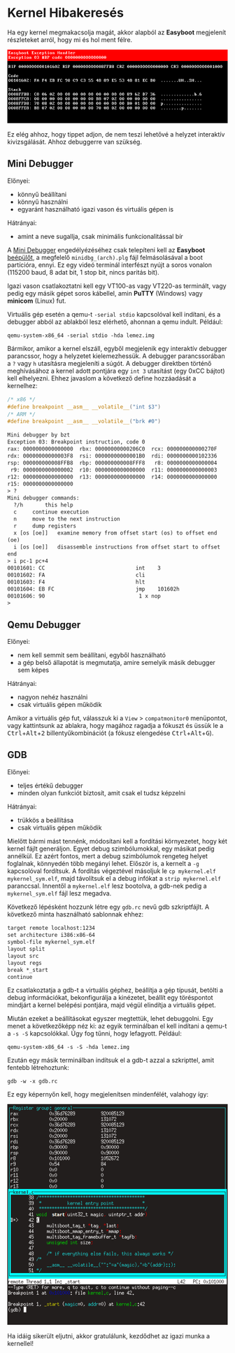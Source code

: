 Kernel Hibakeresés
==================

Ha egy kernel megmakacsolja magát, akkor alapból az **Easyboot** megjelenít részleteket arról, hogy mi és hol ment félre.

![](../exc.png)

Ez elég ahhoz, hogy tippet adjon, de nem teszi lehetővé a helyzet interaktív kivizsgálását. Ahhoz debuggerre van szükség.

Mini Debugger
-------------

Előnyei:

- könnyű beállítani
- könnyű használni
- egyaránt használható igazi vason és virtuális gépen is

Hátrányai:

- amint a neve sugallja, csak minimális funkcionalitással bír

A [Mini Debugger](https://gitlab.com/bztsrc/minidbg) engedélyézéséhez csak telepíteni kell az **Easyboot** [beépülőt](plugins.md),
a megfelelő `minidbg_(arch).plg` fájl felmásolásával a boot partícióra, ennyi. Ez egy videó terminál interfészt nyújt a soros
vonalon (115200 baud, 8 adat bit, 1 stop bit, nincs paritás bit).

Igazi vason csatlakoztatni kell egy VT100-as vagy VT220-as terminált, vagy pedig egy másik gépet soros kábellel, amin **PuTTY**
(Windows) vagy **minicom** (Linux) fut.

Virtuális gép esetén a qemu-t `-serial stdio` kapcsolóval kell indítani, és a debugger abból az ablakból lesz elérhető, ahonnan a
qemu indult. Például:

```
qemu-system-x86_64 -serial stdio -hda lemez.img
```

Bármikor, amikor a kernel elszáll, egyből megjelenik egy interaktív debugger parancssor, hogy a helyzetet kielemezhessük. A debugger
parancssorában a `?` vagy `h` utasításra megjeleníti a súgót. A debugger direktben történő meghívásához a kernel adott pontjára egy
`int 3` utasítást (egy 0xCC bájtot) kell elhelyezni. Ehhez javaslom a következő define hozzáadását a kernelhez:

```c
/* x86 */
#define breakpoint __asm__ __volatile__("int $3")
/* ARM */
#define breakpoint __asm__ __volatile__("brk #0")
```

```
Mini debugger by bzt
Exception 03: Breakpoint instruction, code 0
rax: 0000000000000000  rbx: 00000000000206C0  rcx: 000000000000270F
rdx: 00000000000003F8  rsi: 00000000000001B0  rdi: 0000000000102336
rsp: 000000000008FFB8  rbp: 000000000008FFF8   r8: 0000000000000004
 r9: 0000000000000002  r10: 0000000000000000  r11: 0000000000000003
r12: 0000000000000000  r13: 0000000000000000  r14: 0000000000000000
r15: 0000000000000000
> ?
Mini debugger commands:
  ?/h		this help
  c		continue execution
  n		move to the next instruction
  r		dump registers
  x [os [oe]]	examine memory from offset start (os) to offset end (oe)
  i [os [oe]]	disassemble instructions from offset start to offset end
> i pc-1 pc+4
00101601: CC                             int	3
00101602: FA                             cli
00101603: F4                             hlt
00101604: EB FC                          jmp	101602h
00101606: 90                              1 x nop
>
```

Qemu Debugger
-------------

Előnyei:

- nem kell semmit sem beállítani, egyből használható
- a gép belső állapotát is megmutatja, amire semelyik másik debugger sem képes

Hátrányai:

- nagyon nehéz használni
- csak virtuális gépen működik

Amikor a virtuális gép fut, válasszuk ki a `View` > `compatmonitor0` menüpontot, vagy kattintsunk az ablakra, hogy magához ragadja
a fókuszt és üssük le a <kbd>Ctrl</kbd>+<kbd>Alt</kbd>+<kbd>2</kbd> billentyűkombinációt (a fókusz elengedése
<kbd>Ctrl</kbd>+<kbd>Alt</kbd>+<kbd>G</kbd>).

GDB
---

Előnyei:

- teljes értékű debugger
- minden olyan funkciót biztosít, amit csak el tudsz képzelni

Hátrányai:

- trükkös a beállítása
- csak virtuális gépen működik

Mielőtt bármi mást tennénk, módosítani kell a fordítási környezetet, hogy két kernel fájlt generáljon. Egyet debug szimbólumokkal,
egy másikat pedig annélkül. Ez azért fontos, mert a debug szimbólumok rengeteg helyet foglalnak, könnyedén több megányi lehet.
Először is, a kernelt a `-g` kapcsolóval fordítsuk. A fordítás végeztével másoljuk le `cp mykernel.elf mykernel_sym.elf`, majd
távolítsuk el a debug infókat a `strip mykernel.elf` paranccsal. Innentől a `mykernel.elf` lesz bootolva, a gdb-nek pedig a
`mykernel_sym.elf` fájl lesz megadva.

Következő lépésként hozzunk létre egy `gdb.rc` nevű gdb szkriptfájlt. A következő minta használható sablonnak ehhez:

```
target remote localhost:1234
set architecture i386:x86-64
symbol-file mykernel_sym.elf
layout split
layout src
layout regs
break *_start
continue
```

Ez csatlakoztatja a gdb-t a virtuális géphez, beállítja a gép típusát, betölti a debug információkat, bekonfigurálja a kinézetet,
beállít egy töréspontot mindjárt a kernel belépési pontjára, majd végül elindítja a virtuális gépet.

Miután ezeket a beállításokat egyszer megtettük, lehet debuggolni. Egy menet a következőképp néz ki: az egyik terminálban el kell
indítani a qemu-t a `-s -S` kapcsolókkal. Úgy fog tűnni, hogy lefagyott. Például:

```
qemu-system-x86_64 -s -S -hda lemez.img
```

Ezután egy másik terminálban indítsuk el a gdb-t azzal a szkripttel, amit fentebb létrehoztunk:

```
gdb -w -x gdb.rc
```

Ez egy képernyőn kell, hogy megjelenítsen mindenfélét, valahogy így:

![](../gdb.png)

Ha idáig sikerült eljutni, akkor gratulálunk, kezdődhet az igazi munka a kernellel!
